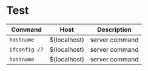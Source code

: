 # Test

| Command     | Host      |Description|
|-------------|-----------|-----------|
| `hostname` | $(localhost) |server command| 
| `ifconfig /?` | $(localhost) |server command| 
| `hostname` | $(localhost) |server command| 

